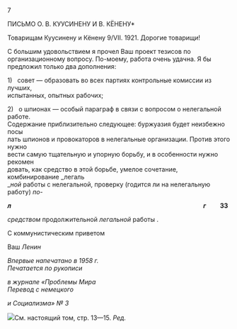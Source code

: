7

ПИСЬМО О. В. КУУСИНЕНУ И В. КЁНЕНУ*

Товарищам Куусинену и Кёнену 9/VII. 1921. Дорогие товарищи!

С большим удовольствием я прочел Ваш проект тезисов по организационному во­просу. По-моему, работа очень удачна. Я бы предложил только два дополнения:

1)   совет — образовать во всех партиях контрольные комиссии из лучших,  
испытанных, опытных рабочих;

2)   о шпионах — особый параграф в связи с вопросом о нелегальной работе.  
Содержание приблизительно следующее: буржуазия будет неизбежно посы­  
лать шпионов и провокаторов в нелегальные организации. Против этого нужно  
вести самую тщательную и упорную борьбу, и в особенности нужно рекомен­  
довать, как средство в этой борьбе, умелое сочетание, комбинирование _легаль­  
__ной_ работы с нелегальной, проверку (годится ли на нелегальную работу) _по-_

**_л                                                                                                                                   г_**        **33**

_средством_ продолжительной _легальной_ работы .

С коммунистическим приветом

Ваш _Ленин_

_Впервые напечатано в 1958 г.                                                             Печатается по рукописи_

_в журнале «Проблемы Мира_                                                                   _Перевод с немецкого_

_и Социализма» № 3_

![](file:///C:/Users/bot32/AppData/Local/Temp/msohtmlclip1/01/clip_image001.png)См. настоящий том, стр. 13—15. _Ред._